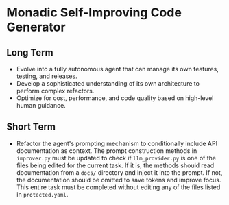 # Monadic Self-Improving Code Generator

## Long Term
- Evolve into a fully autonomous agent that can manage its own features, testing, and releases.
- Develop a sophisticated understanding of its own architecture to perform complex refactors.
- Optimize for cost, performance, and code quality based on high-level human guidance.

## Short Term
- Refactor the agent's prompting mechanism to conditionally include API documentation as context. The prompt construction methods in `improver.py` must be updated to check if `llm_provider.py` is one of the files being edited for the current task. If it is, the methods should read documentation from a `docs/` directory and inject it into the prompt. If not, the documentation should be omitted to save tokens and improve focus. This entire task must be completed without editing any of the files listed in `protected.yaml`.